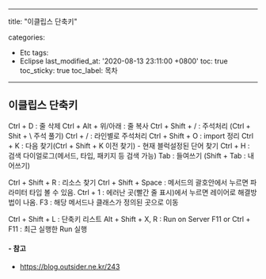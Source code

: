 ﻿---

title: "이클립스 단축키"

categories: 
 - Etc
tags: 
 - Eclipse
last_modified_at: '2020-08-13 23:11:00 +0800'
toc: true
toc_sticky: true
toc_label: 목차
---
## 이클립스 단축키

Ctrl + D : 줄 삭제
Ctrl + Alt + 위/아래 : 줄 복사
Ctrl + Shift + / : 주석처리 (Ctrl + Shit + \ 주석 풀기)
Ctrl + / : 라인별로 주석처리
Ctrl + Shift + O : import 정리
Ctrl + K : 다음 찾기(Ctrl + Shift + K 이전 찾기)  - 현재 블럭설정된 단어 찾기
Ctrl + H : 검색 다이얼로그(메서드, 타입, 패키지 등 검색 가능)
Tab : 들여쓰기 (Shift + Tab : 내어쓰기)

Ctrl + Shift + R : 리소스 찾기
Ctrl + Shift  + Space : 메서드의 괄호안에서 누르면 파라미터 타입 볼 수 있음.
Ctrl + 1 : 에러난 곳(빨간 줄 표시)에서 누르면 레이어로 해결방법이 나옴.
F3 : 해당 메서드나 클래스가 정의된 곳으로 이동

Ctrl + Shift + L : 단축키 리스트
Alt + Shift + X, R : Run on Server
F11 or Ctrl + F11 : 최근 실행한 Run 실행

#### - 참고 
- https://blog.outsider.ne.kr/243